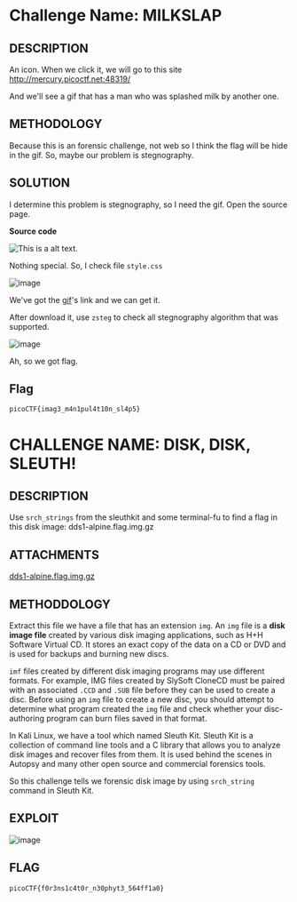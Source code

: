 # Challenge Name: MILKSLAP

## DESCRIPTION 

  An icon. When we click it, we will go to this site http://mercury.picoctf.net:48319/

  And we'll see a gif that has a man who was splashed milk by another one.

## METHODOLOGY

  Because this is an forensic challenge, not web so I think the flag will be hide in the gif. So, maybe our problem is stegnography.
  
## SOLUTION

I determine this problem is stegnography, so I need the gif.
Open the source page.

**Source code**

![This is a alt text.](https://cdn.discordapp.com/attachments/871393677304553473/889927694324744222/unknown.png "Source code.")

Nothing special. So, I check file `style.css`

![image](https://user-images.githubusercontent.com/84057292/134220858-237361af-bf7e-46c4-9eab-0c098bcbb865.png "style.css")

We've got the [gif](http://mercury.picoctf.net:48319/concat_v.png)'s link and we can get it.

After download it, use `zsteg` to check all stegnography algorithm that was supported.

![image](https://user-images.githubusercontent.com/84057292/134265693-8539b85e-1343-49b8-996d-06a06c003bae.png)

Ah, so we got flag.

## Flag

`picoCTF{imag3_m4n1pul4t10n_sl4p5}`

# CHALLENGE NAME: DISK, DISK, SLEUTH!

## DESCRIPTION

Use `srch_strings` from the sleuthkit and some terminal-fu to find a flag in this disk image: dds1-alpine.flag.img.gz

## ATTACHMENTS

[dds1-alpine.flag.img.gz](https://mercury.picoctf.net/static/920731987787c93839776ce457d5ecd6/dds1-alpine.flag.img.gz)

## METHODDOLOGY

Extract this file we have a file that has an extension `img`. An `img` file is a **disk image file** created by various disk imaging applications, such as H+H Software Virtual CD. It stores an exact copy of the data on a CD or DVD and is used for backups and burning new discs. 

`imf` files created by different disk imaging programs may use different formats. For example, IMG files created by SlySoft CloneCD must be paired with an associated `.CCD` and `.SUB` file before they can be used to create a disc. Before using an `img` file to create a new disc, you should attempt to determine what program created the `img` file and check whether your disc-authoring program can burn files saved in that format.

In Kali Linux, we have a tool which named Sleuth Kit. Sleuth Kit is a collection of command line tools and a C library that allows you to analyze disk images and recover files from them. It is used behind the scenes in Autopsy and many other open source and commercial forensics tools.

So this challenge tells we forensic disk image by using `srch_string` command in Sleuth Kit.

## EXPLOIT

![image](https://user-images.githubusercontent.com/84057292/134299719-e196b085-d562-42b0-b472-5fec0ace5908.png)

## FLAG

`picoCTF{f0r3ns1c4t0r_n30phyt3_564ff1a0}`


























